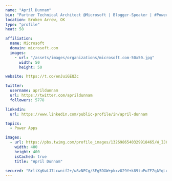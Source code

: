 ```yaml
---
name: "April Dunnam"
bio: "Partner Technical Architect @Microsoft | Blogger-Speaker | #PowerApps, #PowerAutomate, #Office365, #SharePoint | #WIT | #Karaoke Queen"
location: Broken Arrow, OK
type: "profile"
heat: 58

affiliation:
  name: Microsoft
  domain: microsoft.com
  images:
    - url: "/assets/images/organizations/microsoft.com-50x50.jpg"
      width: 50
      height: 50

website: https://t.co/enJuiGEQZc

twitter:
  username: aprildunnam
  url: https://twitter.com/aprildunnam
  followers: 5778

linkedin:
  url: https://www.linkedin.com/public-profile/in/april-dunnam

topics:
  - Power Apps

images:
  - url: https://pbs.twimg.com/profile_images/1326986540329918465/W_IJ6Ih2_400x400.jpg
    width: 400
    height: 400
    isCached: true
    title: "April Dunnam"

secured: "RrliXgKwLJ7Lcwnif2+/w8vNPCg/3Eg5DGW+pkxvU29Y+k89tuPuZFZqAYqLuWAIg+4UkGV3zJ0KfzX5DIUtXhhrWXVrbEo52rnR35O8ANp9gGuunLODHcnl1vi7CMS37I1p/yqPX2XfSJSYKzKuim8g++4S+mlR7WiZex81LEwHYLg1WKaIpMAY7yqrtKgl3xUMcJvYdmhp/Qlst5hRelkM8vMhRjp30r3w/x5291/eLdIRDFkT6GzmMZPb0WhyXLub5ae8lrsoOZZjBxJpLgP090/8ZjM57/oucZ4aIoHEGhOF2pYgEGscEgTPZ35HxmSsasZthTPyMGkmRZ7BhmSn61jtiPYJGFGKnuk+tMldEaxbGT0Ce7bR1rL8mDvTXqwBFwL/Y/8QZJ7TMo34JPBMGG3DVv0n4AYIOgrR55g=;txIeP4nkcjIz9offjLil3g=="
---
```


